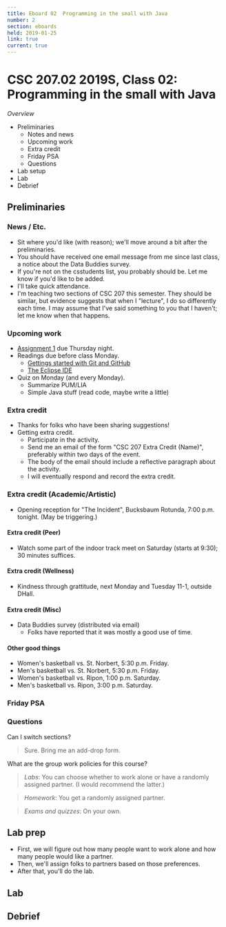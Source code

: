 ```yaml
---
title: Eboard 02  Programming in the small with Java
number: 2
section: eboards
held: 2019-01-25
link: true
current: true
---
```

CSC 207.02 2019S, Class 02:  Programming in the small with Java
===============================================================

_Overview_

* Preliminaries
    * Notes and news
    * Upcoming work
    * Extra credit
    * Friday PSA
    * Questions
* Lab setup
* Lab
* Debrief

Preliminaries
-------------

### News / Etc.

* Sit where you'd like (with reason); we'll move around a bit after the
  preliminaries.
* You should have received one email message from me since last class, 
  a notice about the Data Buddies survey.
* If you're not on the csstudents list, you probably should be.  Let me
  know if you'd like to be added.
* I'll take quick attendance.
* I'm teaching two sections of CSC 207 this semester.  They should be
  similar, but evidence suggests that when I "lecture", I do so differently
  each time.  I may assume that I've said something to you that I haven't;
  let me know when that happens.

### Upcoming work

* [Assignment 1](../assignments/assignment01) due Thursday night.
* Readings due before class Monday.
    * [Gettings started with Git and GitHub](../readings/git)
    * [The Eclipse IDE](../readings/eclipse)
* Quiz on Monday (and every Monday).
    * Summarize PUM/LIA
    * Simple Java stuff (read code, maybe write a little)

### Extra credit

* Thanks for folks who have been sharing suggestions!
* Getting extra credit.
    * Participate in the activity.
    * Send me an email of the form "CSC 207 Extra Credit (Name)", preferably
      within two days of the event.
    * The body of the email should include a reflective paragraph about
      the activity.
    * I will eventually respond and record the extra credit.

### Extra credit (Academic/Artistic)

* Opening reception for "The Incident", Bucksbaum Rotunda, 7:00 p.m. 
  tonight. (May be triggering.)

#### Extra credit (Peer)

* Watch some part of the indoor track meet on Saturday (starts at 9:30);
  30 minutes suffices.

#### Extra credit (Wellness)

* Kindness through grattitude, next Monday and Tuesday 11-1, outside DHall.

#### Extra credit (Misc)

* Data Buddies survey (distributed via email)
    * Folks have reported that it was mostly a good use of time.

#### Other good things

* Women's basketball vs. St. Norbert, 5:30 p.m. Friday.
* Men's basketball vs. St. Norbert, 5:30 p.m. Friday.
* Women's basketball vs. Ripon, 1:00 p.m. Saturday.
* Men's basketball vs. Ripon, 3:00 p.m. Saturday.

### Friday PSA

### Questions

Can I switch sections?

> Sure.  Bring me an add-drop form.

What are the group work policies for this course?

> _Labs_: You can choose whether to work alone or have a randomly assigned
  partner.  (I would recommend the latter.)

> _Homework_: You get a randomly assigned partner.

> _Exams and quizzes_: On your own.

Lab prep
--------

* First, we will figure out how many people want to work alone and
  how many people would like a partner.
* Then, we'll assign folks to partners based on those preferences.
* After that, you'll do the lab.

Lab
---

Debrief
-------

